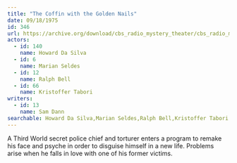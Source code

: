 ```yaml
---
title: "The Coffin with the Golden Nails"
date: 09/18/1975
id: 346
url: https://archive.org/download/cbs_radio_mystery_theater/cbs_radio_mystery_theater-0301-0350.zip/cbs_radio_mystery_theater-0301-0350%2Fcbsrmt_0346_the_coffin_with_the_golden_nails.mp3
actors:  
  - id: 140
    name: Howard Da Silva  
  - id: 6
    name: Marian Seldes  
  - id: 12
    name: Ralph Bell  
  - id: 66
    name: Kristoffer Tabori
writers:  
  - id: 13
    name: Sam Dann
searchable: Howard Da Silva,Marian Seldes,Ralph Bell,Kristoffer Tabori Sam Dann
---
```

A Third World secret police chief and torturer enters a program to remake his face and psyche in order to disguise himself in a new life. Problems arise when he falls in love with one of his former victims.